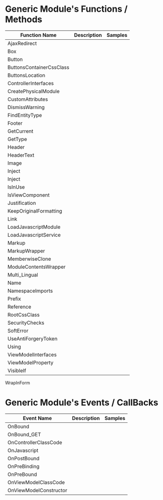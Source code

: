 # Generic Module's Functions / Methods

| Function Name|Description | Samples |
|--------------|-------------|--------|
AjaxRedirect||
Box||
Button||
ButtonsContainerCssClass||
ButtonsLocation||
ControllerInterfaces||
CreatePhysicalModule||
CustomAttributes||
DismissWarning||
FindEntityType||
Footer||
GetCurrent||
GetType||
Header||
HeaderText||
Image||
Inject||
Inject||
IsInUse||
IsViewComponent||
Justification||
KeepOriginalFormatting||
Link||
LoadJavascriptModule||
LoadJavascriptService||
Markup||
MarkupWrapper||
MemberwiseClone||
ModuleContentsWrapper||
Multi_Lingual||
Name||
NamespaceImports||
Prefix||
Reference||
RootCssClass||
SecurityChecks||
SoftError||
UseAntiForgeryToken||
Using||
ViewModelInterfaces||
ViewModelProperty||
VisibleIf||
WrapInForm
# Generic Module's Events / CallBacks

| Event Name|Description | Samples |
|--------------|-------------|--------|
OnBound||
OnBound_GET||
OnControllerClassCode||
OnJavascript||
OnPostBound||
OnPreBinding||
OnPreBound||
OnViewModelClassCode||
OnViewModelConstructor||

